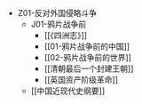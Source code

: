- Z01-反对外国侵略斗争
  - J01-鸦片战争前
      - [[《四洲志》]]
      - [[01-鸦片战争前的中国]]
      - [[02-鸦片战争前的世界]]
      - [[清朝最后一个封建王朝]]
      - [[英国资产阶级革命]]
  - [[中国近现代史纲要]]
